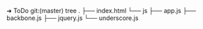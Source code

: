 ➜  ToDo git:(master) tree
.
├── index.html
└── js
    ├── app.js
    ├── backbone.js
    ├── jquery.js
    └── underscore.js
